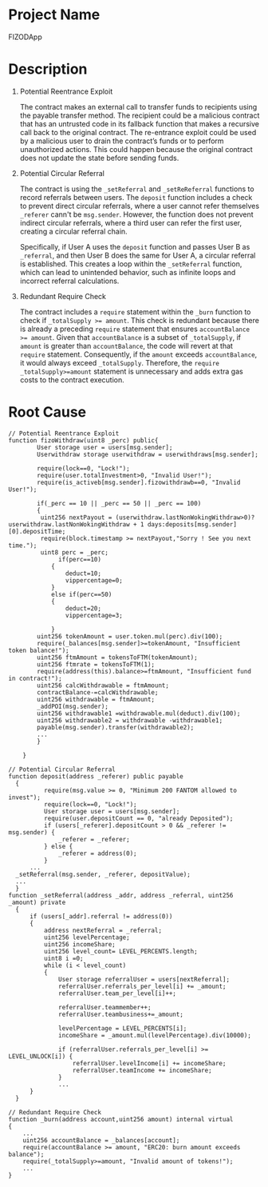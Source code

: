 # Project Name
FIZODApp

# Description
1. Potential Reentrance Exploit
    
    The contract makes an external call to transfer funds to recipients using the payable transfer method. The recipient could be a malicious contract that has an untrusted code in its fallback function that makes a recursive call back to the original contract. The re-entrance exploit could be used by a malicious user to drain the contract’s funds or to perform unauthorized actions. This could happen because the original contract does not update the state before sending funds.
    
2. Potential Circular Referral
    
    The contract is using the `_setReferral` and `_setReReferral` functions to record referrals between users. The `deposit` function includes a check to prevent direct circular referrals, where a user cannot refer themselves `_referer` cann't be `msg.sender`. However, the function does not prevent indirect circular referrals, where a third user can refer the first user, creating a circular referral chain.
    
    Specifically, if User A uses the `deposit` function and passes User B as `_referral`, and then User B does the same for User A, a circular referral is established. This creates a loop within the `_setReferral` function, which can lead to unintended behavior, such as infinite loops and incorrect referral calculations.
    
3. Redundant Require Check
    
    The contract includes a `require` statement within the `_burn` function to check if `_totalSupply >= amount`. This check is redundant because there is already a preceding `require` statement that ensures `accountBalance >= amount`. Given that `accountBalance` is a subset of `_totalSupply`, if `amount` is greater than `accountBalance`, the code will revert at that `require` statement. Consequently, if the `amount` exceeds `accountBalance`, it would always exceed `_totalSupply`. Therefore, the `require _totalSupply>=amount` statement is unnecessary and adds extra gas costs to the contract execution.

# Root Cause
```solidity
// Potential Reentrance Exploit
function fizoWithdraw(uint8 _perc) public{
        User storage user = users[msg.sender];
        Userwithdraw storage userwithdraw = userwithdraws[msg.sender];
       
        require(lock==0, "Lock!");
        require(user.totalInvestment>0, "Invalid User!");
        require(is_activeb[msg.sender].fizowithdrawb==0, "Invalid User!");
        
        if(_perc == 10 || _perc == 50 || _perc == 100)
        {
         uint256 nextPayout = (userwithdraw.lastNonWokingWithdraw>0)?userwithdraw.lastNonWokingWithdraw + 1 days:deposits[msg.sender][0].depositTime;
         require(block.timestamp >= nextPayout,"Sorry ! See you next time.");
         uint8 perc = _perc;
              if(perc==10)
            {
                deduct=10;
                vippercentage=0;
            }
            else if(perc==50)
            {
                deduct=20;
                vippercentage=3;

            }
        uint256 tokenAmount = user.token.mul(perc).div(100);
        require(_balances[msg.sender]>=tokenAmount, "Insufficient token balance!");
        uint256 ftmAmount = tokensToFTM(tokenAmount);
        uint256 ftmrate = tokensToFTM(1);
        require(address(this).balance>=ftmAmount, "Insufficient fund in contract!");
        uint256 calcWithdrawable = ftmAmount;
        contractBalance-=calcWithdrawable;
        uint256 withdrawable = ftmAmount;
        _addPOI(msg.sender);
        uint256 withdrawable1 =withdrawable.mul(deduct).div(100);
        uint256 withdrawable2 = withdrawable -withdrawable1;
        payable(msg.sender).transfer(withdrawable2);
        ...
        }
       
    }

// Potential Circular Referral
function deposit(address _referer) public payable 
  {
          require(msg.value >= 0, "Minimum 200 FANTOM allowed to invest");
          require(lock==0, "Lock!");
          User storage user = users[msg.sender];
          require(user.depositCount == 0, "already Deposited");
          if (users[_referer].depositCount > 0 && _referer != msg.sender) {
              _referer = _referer;
          } else {
              _referer = address(0);
          }
      ...
  _setReferral(msg.sender, _referer, depositValue);
  ...
  }
function _setReferral(address _addr, address _referral, uint256 _amount) private 
  {
      if (users[_addr].referral != address(0)) 
      {
          address nextReferral = _referral;
          uint256 levelPercentage;
          uint256 incomeShare;
          uint256 level_count= LEVEL_PERCENTS.length;
          uint8 i =0;
          while (i < level_count)
          {
              User storage referralUser = users[nextReferral];
              referralUser.referrals_per_level[i] += _amount;
              referralUser.team_per_level[i]++;
              
              referralUser.teammember++;
              referralUser.teambusiness+=_amount;

              levelPercentage = LEVEL_PERCENTS[i];
              incomeShare = _amount.mul(levelPercentage).div(10000);
          
              if (referralUser.referrals_per_level[i] >= LEVEL_UNLOCK[i]) {
                  referralUser.levelIncome[i] += incomeShare;
                  referralUser.teamIncome += incomeShare;
              } 
              ...
      }
  }

// Redundant Require Check
function _burn(address account,uint256 amount) internal virtual 
{
    ...
    uint256 accountBalance = _balances[account];
    require(accountBalance >= amount, "ERC20: burn amount exceeds balance");
    require(_totalSupply>=amount, "Invalid amount of tokens!");
    ...
}